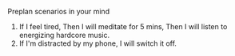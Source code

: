 Preplan scenarios in your mind
1. If I feel tired, Then I will meditate for 5 mins, Then I will listen to energizing hardcore music.
2. If I'm distracted by my phone, I will switch it off.